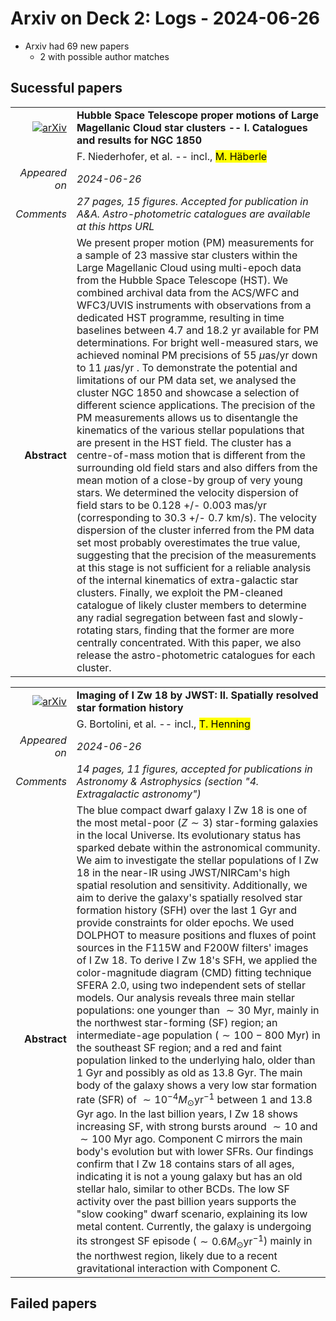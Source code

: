# Arxiv on Deck 2: Logs - 2024-06-26

* Arxiv had 69 new papers
    * 2 with possible author matches

## Sucessful papers


|||
|---:|:---|
| [![arXiv](https://img.shields.io/badge/arXiv-2406.17347-b31b1b.svg)](https://arxiv.org/abs/2406.17347) | **Hubble Space Telescope proper motions of Large Magellanic Cloud star clusters -- I. Catalogues and results for NGC 1850**  |
|| F. Niederhofer, et al. -- incl., <mark>M. Häberle</mark> |
|*Appeared on*| *2024-06-26*|
|*Comments*| *27 pages, 15 figures. Accepted for publication in A&A. Astro-photometric catalogues are available at this https URL*|
|**Abstract**|            We present proper motion (PM) measurements for a sample of 23 massive star clusters within the Large Magellanic Cloud using multi-epoch data from the Hubble Space Telescope (HST). We combined archival data from the ACS/WFC and WFC3/UVIS instruments with observations from a dedicated HST programme, resulting in time baselines between 4.7 and 18.2 yr available for PM determinations. For bright well-measured stars, we achieved nominal PM precisions of 55 $\mu$as/yr down to 11 $\mu$as/yr . To demonstrate the potential and limitations of our PM data set, we analysed the cluster NGC 1850 and showcase a selection of different science applications. The precision of the PM measurements allows us to disentangle the kinematics of the various stellar populations that are present in the HST field. The cluster has a centre-of-mass motion that is different from the surrounding old field stars and also differs from the mean motion of a close-by group of very young stars. We determined the velocity dispersion of field stars to be 0.128 +/- 0.003 mas/yr (corresponding to 30.3 +/- 0.7 km/s). The velocity dispersion of the cluster inferred from the PM data set most probably overestimates the true value, suggesting that the precision of the measurements at this stage is not sufficient for a reliable analysis of the internal kinematics of extra-galactic star clusters. Finally, we exploit the PM-cleaned catalogue of likely cluster members to determine any radial segregation between fast and slowly-rotating stars, finding that the former are more centrally concentrated. With this paper, we also release the astro-photometric catalogues for each cluster.         |


|||
|---:|:---|
| [![arXiv](https://img.shields.io/badge/arXiv-2406.17429-b31b1b.svg)](https://arxiv.org/abs/2406.17429) | **Imaging of I Zw 18 by JWST: II. Spatially resolved star formation history**  |
|| G. Bortolini, et al. -- incl., <mark>T. Henning</mark> |
|*Appeared on*| *2024-06-26*|
|*Comments*| *14 pages, 11 figures, accepted for publications in Astronomy & Astrophysics (section "4. Extragalactic astronomy")*|
|**Abstract**|            The blue compact dwarf galaxy I Zw 18 is one of the most metal-poor ($Z \sim 3% Z_{\sun}$) star-forming galaxies in the local Universe. Its evolutionary status has sparked debate within the astronomical community. We aim to investigate the stellar populations of I Zw 18 in the near-IR using JWST/NIRCam's high spatial resolution and sensitivity. Additionally, we aim to derive the galaxy's spatially resolved star formation history (SFH) over the last 1 Gyr and provide constraints for older epochs. We used DOLPHOT to measure positions and fluxes of point sources in the F115W and F200W filters' images of I Zw 18. To derive I Zw 18's SFH, we applied the color-magnitude diagram (CMD) fitting technique SFERA 2.0, using two independent sets of stellar models. Our analysis reveals three main stellar populations: one younger than $\sim30$ Myr, mainly in the northwest star-forming (SF) region; an intermediate-age population ($\sim 100 - 800$ Myr) in the southeast SF region; and a red and faint population linked to the underlying halo, older than 1 Gyr and possibly as old as 13.8 Gyr. The main body of the galaxy shows a very low star formation rate (SFR) of $\sim 10^{-4} M_{\odot} \text{yr}^{-1}$ between 1 and 13.8 Gyr ago. In the last billion years, I Zw 18 shows increasing SF, with strong bursts around $\sim10$ and $\sim100$ Myr ago. Component C mirrors the main body's evolution but with lower SFRs. Our findings confirm that I Zw 18 contains stars of all ages, indicating it is not a young galaxy but has an old stellar halo, similar to other BCDs. The low SF activity over the past billion years supports the "slow cooking" dwarf scenario, explaining its low metal content. Currently, the galaxy is undergoing its strongest SF episode ($\sim 0.6 M_{\odot} \text{yr}^{-1}$) mainly in the northwest region, likely due to a recent gravitational interaction with Component C.         |

## Failed papers

